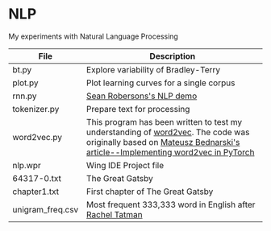 # NLP

My experiments with Natural Language Processing

File | Description
-----------------|---------------------------------------------------------------
bt.py|Explore variability of Bradley-Terry
plot.py|Plot learning curves for a single corpus
rnn.py|[Sean Robersons's NLP demo](https://pytorch.org/tutorials/intermediate/char_rnn_classification_tutorial.html)
tokenizer.py|Prepare text for processing
word2vec.py |This program has been written to test my understanding of [word2vec](https://arxiv.org/abs/1301.3781/Word2Vec). The code was originally based on [Mateusz Bednarski's article--Implementing word2vec in PyTorch](https://towardsdatascience.com/implementing-word2vec-in-pytorch-skip-gram-model-e6bae040d2fb)
nlp.wpr|Wing IDE Project file
64317-0.txt|The Great Gatsby
chapter1.txt|First chapter of The Great Gatsby
unigram_freq.csv|Most frequent 333,333 word in English after [Rachel Tatman](https://www.kaggle.com/rtatman/english-word-frequenc)
